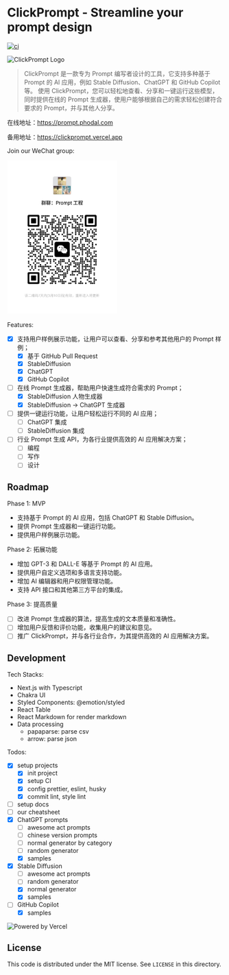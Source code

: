 # ClickPrompt - Streamline your prompt design

[![ci](https://github.com/prompt-engineering/click-prompt/actions/workflows/ci.yaml/badge.svg)](https://github.com/prompt-engineering/click-prompt/actions/workflows/ci.yaml)

<img src="src/assets/logo.svg" width='128' height='128' alt='ClickPrompt Logo' />

> ClickPrompt 是一款专为 Prompt 编写者设计的工具，它支持多种基于 Prompt 的 AI 应用，例如 Stable Diffusion、ChatGPT 和 GitHub Copilot 等。
> 使用 ClickPrompt，您可以轻松地查看、分享和一键运行这些模型，同时提供在线的 Prompt 生成器，使用户能够根据自己的需求轻松创建符合要求的 Prompt，并与其他人分享。

在线地址：https://prompt.phodal.com

备用地址：https://clickprompt.vercel.app

Join our WeChat group:

<img src="./public/wechat.jpg" width='256' height='auto' />

Features:

- [x] 支持用户样例展示功能，让用户可以查看、分享和参考其他用户的 Prompt 样例；
  - [x] 基于 GitHub Pull Request
  - [x] StableDiffusion
  - [x] ChatGPT
  - [x] GitHub Copilot
- [ ] 在线 Prompt 生成器，帮助用户快速生成符合需求的 Prompt；
  - [x] StableDiffusion 人物生成器
  - [x] StableDiffusion -> ChatGPT 生成器
- [ ] 提供一键运行功能，让用户轻松运行不同的 AI 应用；
  - [ ] ChatGPT 集成
  - [ ] StableDiffusion 集成
- [ ] 行业 Prompt 生成 API，为各行业提供高效的 AI 应用解决方案；
  - [ ] 编程
  - [ ] 写作
  - [ ] 设计

## Roadmap

Phase 1: MVP

- 支持基于 Prompt 的 AI 应用，包括 ChatGPT 和 Stable Diffusion。
- 提供 Prompt 生成器和一键运行功能。
- 提供用户样例展示功能。

Phase 2: 拓展功能

- 增加 GPT-3 和 DALL-E 等基于 Prompt 的 AI 应用。
- 提供用户自定义选项和多语言支持功能。
- 增加 AI 编辑器和用户权限管理功能。
- 支持 API 接口和其他第三方平台的集成。

Phase 3: 提高质量

- [ ] 改进 Prompt 生成器的算法，提高生成的文本质量和准确性。
- [ ] 增加用户反馈和评价功能，收集用户的建议和意见。
- [ ] 推广 ClickPrompt，并与各行业合作，为其提供高效的 AI 应用解决方案。

## Development

Tech Stacks:

- Next.js with Typescript
- Chakra UI
- Styled Components: @emotion/styled
- React Table
- React Markdown for render markdown
- Data processing
  - papaparse: parse csv
  - arrow: parse json

Todos:

- [x] setup projects
  - [x] init project
  - [x] setup CI
  - [x] config prettier, eslint, husky
  - [x] commit lint, style lint
- [ ] setup docs
- [ ] our cheatsheet
- [x] ChatGPT prompts
  - [ ] awesome act prompts
  - [ ] chinese version prompts
  - [ ] normal generator by category
  - [ ] random generator
  - [x] samples
- [x] Stable Diffusion
  - [ ] awesome act prompts
  - [ ] random generator
  - [x] normal generator
  - [x] samples
- [ ] GitHub Copilot
  - [x] samples

![Powered by Vercel](https://images.ctfassets.net/e5382hct74si/78Olo8EZRdUlcDUFQvnzG7/fa4cdb6dc04c40fceac194134788a0e2/1618983297-powered-by-vercel.svg)

## License

This code is distributed under the MIT license. See `LICENSE` in this directory.

